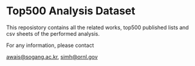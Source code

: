 # Top500 Analysis Dataset

This reposistory contains all the related works, top500 published lists and csv sheets of the performed analysis. 

For any information, please contact

awais@sogang.ac.kr,
simh@ornl.gov
